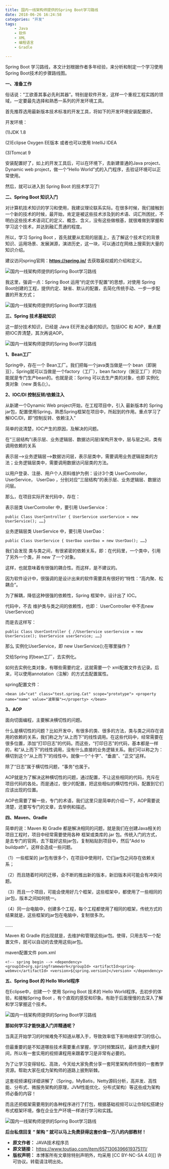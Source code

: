 ```yaml
---
title: 国内一线架构师提供的Spring Boot学习路线
date: 2018-06-26 16:24:58
categories: "开发"
tags:
	- Java
	- 软件
	- XML
	- 编程语言
	- Gradle

---
```


Spring Boot 学习路线，本文计划根据作者多年经验，来分析和制定一个学习使用 Spring Boot技术的步骤路线图。

**一、准备工作**

俗话说：“工欲善其事必先利其器”。特别是软件开发，这样一个重视工程实践的领域，一定要最先选择和熟悉一系列的开发环境工具。

首先推荐选用最新版本技术标准的开发工具，将如下的开发环境安装配置好。

开发环境：

(1)JDK 1.8

(2)Eclipse Oxygen EE版本 或者也可以使用 IntelliJ IDEA

(3)Tomcat 9

安装配置好了，如上的开发工具后，可以在环境下，去新建普通的Java project、Dynamic web project，做一个“Hello World”式的入门程序，去验证环境可以正常使用。

然后，就可以进入到 Spring Boot 的技术学习了!

**二、Spring Boot 知识入门**

对计算机技术知识的学习和使用，我建议理论联系实际。在很多时候，我们接触到一个新的技术的时候，最开始，肯定是被这些技术涉及到的术语、词汇所困扰，不明白这些技术术语词汇的定义、概念、含义，没有这些做根基，就很难做到掌握和学习这个技术，并达到融汇贯通的程度。

所以，学习 Spring Boot ，首先就要从宏观的层面上，去了解这个技术它的背景知识、运用场景、发展渊源，演进历史，这一块，可以通过在网络上搜索到大量的知识介绍。

建议访问spring官网：**https://spring.io/** 去获取最权威的介绍和定义。

![国内一线架构师提供的Spring Boot学习路线][Spring Boot]

我这里，强调一点：Spring Boot 运用“约定优于配置”的思想，对使用 Spring Boot创建的工程，提供约定、缺省、默认的配置，去简化传统手动、一步一步配置的开发方式；

![国内一线架构师提供的Spring Boot学习路线][Spring Boot 1]

**三、Spring 技术基础知识**

这一部分技术知识，已经是 Java EE开发必备的知识。包括IOC 和 AOP，重点要把IOC弄清楚，其次再说AOP。

![国内一线架构师提供的Spring Boot学习路线][Spring Boot 2]

**1、Bean工厂**

Spring中，存在一个 Bean工厂。我们把每一个java类当做是一个 bean（即豌豆），Spring就可以当做是一个factory（工厂），bean factory（豌豆工厂）的功能就是专门生产bean的。也就是说：Spring 可以去生产类的对象，也即 实例化类对象（new 类名();）。

**2、IOC/DI 控制反转/依赖注入**

从新建一个Dynamic Web project开始，在工程项目中，引入 最新版本的 Spring jar包，配置使用Spring，熟悉Spring框架在项目中，所起到的作用。重点学习了解IOC/DI，即“控制反转、依赖注入”

简单的说清楚，IOC产生的原因，及解决的问题。

在“三层结构”(表示层、业务逻辑层、数据访问层)架构开发中，层与层之间，类有调用依赖的关系

表示层——>业务逻辑层——>数据访问层，表示层类中，需要调用业务逻辑层类的方法；业务逻辑层类中，需要调用数据访问层类的方法。

以用户登录、注册、用户个人资料维护为例：设计3个类 UserController， UserService， UserDao ，分别对应“三层结构”的表示层、业务逻辑层、数据访问层。

那么，在项目实际开发代码中，存在：

表示层类 UserController 中，要引用 UserService：

``````````
public Class UserController { UserService userService = new UserService(); ……}
``````````

业务逻辑层类 UserService 中，要引用 UserDao：

``````````
public Class UserService { UserDao userDao = new UserDao(); ……}
``````````

我们会发现 类与类之间，有很紧密的依赖关系，即：在代码里，一个类中，引用了另外一个类，并 new 了一个对象。

这样，也就意味着有很强的耦合性。而这样，是不建议的。

因为软件设计中，很强调的是设计出来的软件需要具有很好的“特性：“高内聚、松耦合”。

为了解耦，降低这种很强的依赖性，Spring 框架中，设计出了 IOC。

代码中，不去 维护类与类之间的依赖性，也即： UserController 中不去new UserService()

而是去这样写：

``````````
public Class UserController { //UserService userService = new UserService(); UserService userService; ……}
``````````

那么 实例化UserService，即 new UserService();在哪里操作？

交给Spring 的bean工厂，去实例化。

如何去实例化类对象，有哪些需要约定，这就需要一个 xml配置文件去记录。后来，可以使用annotation（注解）的方式去配置属性。

spring配置文件：

``````````
<bean id="cat" class="test.spring.Cat" scope="prototype"> <property name="name" value="波斯猫"></property> </bean>
``````````

**3、AOP**

面向切面编程，主要解决横切性的问题。

什么是横切性的问题？比如开发中，有很多的类、很多的方法，类与类之间存在调用的依赖的关系，我们称之为“从上而下”的线性调用。在这些代码中，经常需要在很多位置，添加“打印日志”的代码。而这些，“打印日志”的代码，基本都是一样的，和“从上而下”的线性调用，没有什么直接的业务逻辑关系。我们可以称之为：横切到这个“从上而下”的线性中。就像一个“十字”、“垂直”、“正交”这样。

除了“日志”属于横切性问题，“事务”也属于。

AOP就是为了解决这种横切性的问题，通过配置，不让这些相同的代码，充斥在项目代码的各处。而是通过，很少的配置，把这些相似的横切性代码，配置到它们应该出现的位置。

AOP也需要了解一些，专门的术语，我们这里只是简单的介绍一下，AOP需要说清楚，还要写专门的文章，去举例和描述。

**四、Maven、Gradle**

简单的说：Maven 和 Gradle 都是解决相同的问题，就是我们在创建Java相关的项目工程时，项目中经常需要使用各种 框架或类库的.jar 包。传统入门的方式，是去专门的官网，去下载好这些jar包，复制粘贴到项目中，然后“Add to buildpath”。这样会造成一些问题。

（1）一些框架的 jar包有很多个，在项目中使用时，它们jar包之间存在依赖关系；

（2）而且随着时间的迁移，会不断的推出新的版本，新旧版本间可能会有冲突问题。

（3）而且一个项目，可能会使用好几个框架，这些框架中，都使用了一些相同的jar包，版本之间如何统一。

（4）同一台电脑中，创建多个工程，每个工程都使用了相同的框架，传统方式的结果就是，这些框架的jar包在电脑中，复制很多次。

……

Maven 和 Gradle 的出现就是，去维护和管理这些jar包。使得，只用去写一个配置文件，就可以自动的去使用这些jar包。

maven配置文件 pom.xml

``````````
<!-- spring begin --> <dependency> <groupId>org.springframework</groupId> <artifactId>spring-webmvc</artifactId> <version>${spring.version}</version> </dependency>
``````````

**五、Spring Boot 的 Hello World程序**

在Eclipse中，创建一个 使用 Spring Boot 技术的 Hello World程序。去初步的体验，和接触Spring Boot ，有个直观的感受和印象。有助于后面慢慢的去深入了解和学习掌握这个技术。

![国内一线架构师提供的Spring Boot学习路线][Spring Boot 3]

**那如何学习才能快速入门并精通呢？**

当真正开始学习的时候难免不知道从哪入手，导致效率低下影响继续学习的信心。

但最重要的是不知道哪些技术需要重点掌握，学习时频繁踩坑，最终浪费大量时间，所以有一套实用的视频课程用来跟着学习是非常有必要的。

为了让学习变得轻松、高效，今天给大家免费分享一套阿里架构师传授的一套教学资源。帮助大家在成为架构师的道路上披荆斩棘。

这套视频课程详细讲解了（Spring，MyBatis，Netty源码分析，高并发、高性能、分布式、微服务架构的原理，JVM性能优化、分布式架构）等这些成为架构师必备的内容！

而且还把框架需要用到的各种程序进行了打包，根据基础视频可以让你轻松搭建分布式框架环境，像在企业生产环境一样进行学习和实践。

![国内一线架构师提供的Spring Boot学习路线][Spring Boot 4]

**后台私信回复 “ 架构 ” 就可以马上免费获得这套价值一万八的内部教材！**


[Spring Boot]: static/resources/crawler/RJB7-VZEI-M6ZA.jpg
[Spring Boot 1]: static/resources/crawler/JMEZ-BYVF-3IYQ.jpg
[Spring Boot 2]: static/resources/crawler/AV36-JZME-EEUJ.jpg
[Spring Boot 3]: static/resources/crawler/JEQB-F2RF-NQRY.jpg
[Spring Boot 4]: static/resources/crawler/ZAIE-7VZV-IYNA.jpg
 *  **原文作者：** JAVA技术程序员
 *  **原文链接：** https://www.toutiao.com/item/6571306396619375111/
 *  **版权声明：** 本博客所有文章除特别声明外，均采用 [CC BY-NC-SA 4.0][] 许可协议。转载请注明出处。
